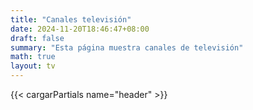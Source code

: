 ```yaml
---
title: "Canales televisión"
date: 2024-11-20T18:46:47+08:00
draft: false
summary: "Esta página muestra canales de televisión"
math: true
layout: tv
---
```


{{< cargarPartials name="header" >}}